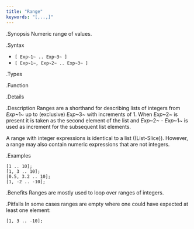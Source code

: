 ```yaml
---
title: "Range"
keywords: "[,..,]"
---
```


.Synopsis
Numeric range of values.

.Syntax

*  `[ Exp~1~ .. Exp~3~ ]`
*  `[ Exp~1~, Exp~2~ .. Exp~3~ ]`

.Types

.Function

.Details

.Description
Ranges are a shorthand for describing lists of integers from 
_Exp_~1~ up to (exclusive) _Exp_~3~ with increments of 1.
When _Exp_~2~ is present it is taken as the second element of the list
and _Exp_~2~ - _Exp_~1~ is used as increment for the subsequent list elements.

A range with integer expressions is identical to a list ((List-Slice)).
However, a range may also contain numeric expressions that are not integers.

.Examples
```rascal-shell
[1 .. 10];
[1, 3 .. 10];
[0.5, 3.2 .. 10];
[1, -2 .. -10];
```

.Benefits
Ranges are mostly used to loop over ranges of integers.

.Pitfalls
In some cases ranges are empty where one could have expected at least one element:
```rascal-shell
[1, 3 .. -10];
```

